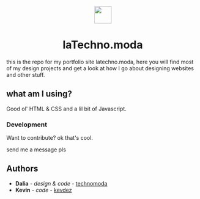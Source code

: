<div display="inline-block" align="center"><img width=45px src="https://github.com/technomoda/latechnomoda/blob/master/latechnomoda-logo.png">

# laTechno.moda

</div>

this is the repo for my portfolio site latechno.moda, here you will find most of my design projects and get a look at how I go about designing websites and other stuff.

## what am I using?

Good ol' HTML & CSS and a lil bit of Javascript. 

### Development

Want to contribute? ok that's cool.

send me a message pls


## Authors

* **Dalia** - *design & code* - [technomoda](https://github.com/technomoda)
* **Kevin** - *code* - [kevdez](https://github.com/kevdez)
